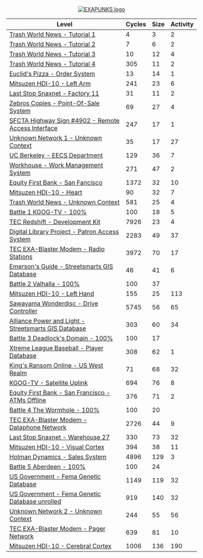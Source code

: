 <p align="center"><a href="https://store.steampowered.com/app/716490/EXAPUNKS/" target="_blank" rel="noopener noreferrer"><img src="https://steamcdn-a.akamaihd.net/steam/apps/716490/header.jpg" alt="EXAPUNKS logo"></a></p>

| Level                                                                                                                   | Cycles | Size | Activity|
|-------------------------------------------------------------------------------------------------------------------------|--------|------|---------|
| [Trash World News - Tutorial 1](solutions/01-trash-world-news-tutorial-1)                                               | 4      | 3    | 2       |
| [Trash World News - Tutorial 2](solutions/02-trash-world-news-tutorial-2)                                               | 7      | 6    | 2       |
| [Trash World News - Tutorial 3](solutions/03-trash-world-news-tutorial-3)                                               | 10     | 12   | 4       |
| [Trash World News - Tutorial 4](solutions/04-trash-world-news-tutorial-4)                                               | 305    | 11   | 2       |
| [Euclid's Pizza - Order System](solutions/05-euclids-pizza-order-system)                                                | 13     | 14   | 1       |
| [Mitsuzen HDI-10 - Left Arm](solutions/06-mitsuzen-hdi-10-left-arm)                                                     | 241    | 23   | 6       |
| [Last Stop Snaxnet - Factory 11](solutions/07-last-stop-snaxnet-factory-11)                                             | 31     | 11   | 2       |
| [Zebros Copies - Point-Of-Sale System](solutions/08-zebros-copies-point-of-sale-system)                                 | 69     | 27   | 4       |
| [SFCTA Highway Sign #4902 - Remote Access Interface](solutions/09-sfcta-highway-sign-4902-remote-access-interface)      | 247    | 17   | 1       |
| [Unknown Network 1 - Unknown Context](solutions/10-unknown-network-1-unknown-context)                                   | 35     | 17   | 27      |
| [UC Berkeley - EECS Department](solutions/11-uc-berkeley-eecs-department)                                               | 129    | 36   | 7       |
| [Workhouse - Work Management System](solutions/12-workhouse-work-management-system)                                     | 271    | 47   | 2       |
| [Equity First Bank - San Fancisco](solutions/13-equity-first-bank-san-francisco)                                        | 1372   | 32   | 10      |
| [Mitsuzen HDI-10 - Heart](solutions/14-mitsuzen-hdi-10-heart)                                                           | 90     | 32   | 7       |
| [Trash World News - Unknown Context](solutions/15-trash-world-news-unknown-context)                                     | 581    | 25   | 4       |
| [Battle 1 KGOG-TV - 100%](solutions/15a-battle-1-kgog-tv)                                                               | 100    | 18   | 5       |
| [TEC Redshift - Development Kit](solutions/16-tec-redshift-development-kit)                                             | 7926   | 23   | 4       |
| [Digital Library Project - Patron Access System](solutions/17-digital-library-project-patron-access-system)             | 2283   | 49   | 37      |
| [TEC EXA-Blaster Modem - Radio Stations](solutions/18-tec-exa-blaster-modem-radio-stations)                             | 3972   | 70   | 17      |
| [Emerson's Guide - Streetsmarts GIS Database](solutions/19-emersonsguide-streetsmarts-gis-database)                     | 46     | 41   | 6       |
| [Battle 2 Valhalla - 100%](solutions/20a-battle-2-valhalla)                                                             | 100    | 37   |         |
| [Mitsuzen HDI-10 - Left Hand](solutions/20-mitsuzen-hdi-10-left-hand)                                                   | 155    | 25   | 113     |
| [Sawayama Wonderdisc - Drive Controller](solutions/21-sawayama-wonderdisc-drive-controller)                             | 5745   | 56   | 65      |
| [Alliance Power and Light - Streetsmarts GIS Database](solutions/22-alliance-power-and-light-streetsmarts-gis-database) | 303    | 60   | 34      |
| [Battle 3 Deadlock's Domain - 100%](solutions/23a-battle-3-deadlocks-domain)                                            | 100    | 17   |         |
| [Xtreme League Baseball - Player Database](solutions/23-xtreme-league-baseball-player-database)                         | 308    | 62   | 1       |
| [King's Ransom Online - US West Realm](solutions/24-kings-ransom-online-us-west-realm)                                  | 71     | 68   | 32      |
| [KGOG-TV - Satellite Uplink](solutions/25-kgog-tv-satellite-uplink)                                                     | 694    | 76   | 8       |
| [Equity First Bank - San Francisco - ATMs Offline](solutions/26-equity-first-bank-san-francisco-atms-offline)           | 376    | 71   | 2       |
| [Battle 4 The Wormhole - 100%](solutions/27a-battle-4-the-wormhole)                                                     | 100    | 20   |         |
| [TEC EXA-Blaster Modem - Dataphone Network](solutions/27-tec-exa-blaster-modem-dataphone-network)                       | 2726   | 44   | 9       |
| [Last Stop Snaxnet - Warehouse 27](solutions/28-last-stop-snaxnet-warehouse-27)                                         | 330    | 73   | 32      |
| [Mitsuzen HDI-10 - Visual Cortex](solutions/29-mitsuzen-hdi-10-visual-cortex)                                           | 394    | 38   | 11      |
| [Holman Dynamics - Sales System](solutions/30-holman-dynamics-sales-system)                                             | 4896   | 129  | 3       |
| [Battle 5 Aberdeen - 100%](solutions/31a-battle-5-aberdeen)                                                             | 100    | 24   |         |
| [US Government - Fema Genetic Database](solutions/31-us-government-fema-genetic-database)                               | 1149   | 119  | 32      |
| [US Government - Fema Genetic Database unrolled](solutions/31-us-government-fema-genetic-database-unrolled)             | 919    | 140  | 32      |
| [Unknown Network 2 - Unknown Context](solutions/32-unknown-network-2-unknown-context)                                   | 244    | 55   | 56      |
| [TEC EXA-Blaster Modem - Pager Network](solutions/33-tec-exa-blaster-modem-pager-network)                               | 639    | 81   | 10      |
| [Mitsuzen HDI-10 - Cerebral Cortex](solutions/34-mitsuzen-hdi-10-cerebral-cortex)                                       | 1006   | 136  | 190     |
